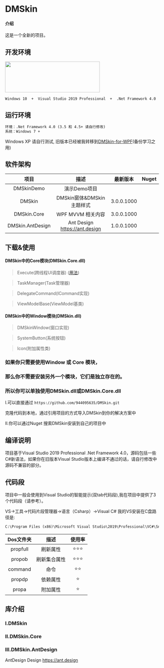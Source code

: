 # DMSkin

#### 介绍
这是一个全新的项目。

## 开发环境

<img src="https://raw.githubusercontent.com/944095635/DMSkin/master/Docs/Image/VS.png" width="310" height="101" align="center">

````xml
Windows 10  +  Visual Studio 2019 Professional  +  .Net Framework 4.0
````

## 运行环境
````xml
环境：.Net Framework 4.0 (3.5 和 4.5+ 请自行修改)
系统：Windows 7 +
````

Windows XP 请自行测试,
旧版本已经被我转移到[DMSkin-for-WPF](https://github.com/944095635/DMSkin-for-WPF)(备份学习之用)

## 软件架构

| 项目               |   描述                         | 最新版本            | Nuget |
| :----:            |   :----:                       |   :----:       |:----:  | 
| DMSkinDemo        | 演示Demo项目                    |                |        |  
| DMSkin            | DMSkin窗体&DMSkin主题样式        | 3.0.0.1000     |        |
| DMSkin.Core       | WPF MVVM 相关内容               | 3.0.0.1000     |        |
| DMSkin.AntDesign  | Ant Design https://ant.design  | 1.0.0.1000     |        |


## 下载&使用

#### DMSkin中的Core模块(DMSkin.Core.dll)
> Execute(跨线程UI调度器) ([用法](https://github.com/944095635/DMSkin/wiki/%E8%B7%A8%E7%BA%BF%E7%A8%8BUI%E8%B0%83%E5%BA%A6%E5%99%A8))

> TaskManager(Task管理器)

> DelegateCommand(ICommand实现)

> ViewModelBase(ViewModel基类)

#### DMSkin中的Window模块(DMSkin.dll)
> DMSkinWindow(窗口实现)

> SystemButton(系统按钮)

> Icon(附加属性类)


### 如果你只需要使用Window 或 Core 模块，
### 那么你不需要安装另外一个模块，它们是独立存在的。
### 所以你可以单独使用DMSkin.dll或DMSkin.Core.dll


Ⅰ.可以直接通过   `https://github.com/944095635/DMSkin.git`

克隆代码到本地，通过引用项目的方式导入DMSkin到你的解决方案中

Ⅱ.你可以通过Nuget 搜索DMSkin安装到自己的项目中


## 编译说明
项目基于Visual Studio 2019 Professional .Net Framework 4.0，源码包括一些C#新语法，如果你在旧版本Visual Studio版本上编译不通过的话，请自行修改中源码不兼容的部分。


## 代码段
项目中一般会使用到Visual Studio的智能提示(双tab代码段),我在项目中提供了3个代码段（请参考）。

VS->工具->代码片段管理器->语言（Csharp）->Visual C#
我的VS安装在C盘路径是:
````xml
C:\Program Files (x86)\Microsoft Visual Studio\2019\Professional\VC#\Snippets\2052\Visual C#
````

| Dos文件夹                | 描述   |使用率   |
| :----:              | :---:          | :---:          |
| propfull  |  刷新属性       |⭐⭐⭐|
| propob  |  刷新集合属性       |⭐⭐⭐|
| command   | 命令        |⭐⭐|
| propdp    | 依赖属性    |⭐|
| propa    | 附加属性    |⭐|


## 库介绍

### Ⅰ.DMSkin 


### Ⅱ.DMSkin.Core 


### Ⅲ.DMSkin.AntDesign 
AntDesign Design https://ant.design

